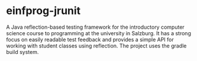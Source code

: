 # einfprog-jrunit
A Java reflection-based testing framework for the introductory computer science course to programming at the university in Salzburg. It has a strong focus
on easily readable test feedback and provides a simple API for working with student classes using reflection. The project uses the gradle build system.
